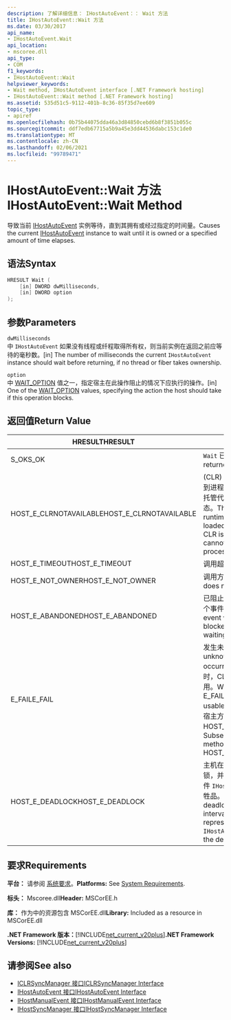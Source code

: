 ```yaml
---
description: 了解详细信息： IHostAutoEvent：： Wait 方法
title: IHostAutoEvent::Wait 方法
ms.date: 03/30/2017
api_name:
- IHostAutoEvent.Wait
api_location:
- mscoree.dll
api_type:
- COM
f1_keywords:
- IHostAutoEvent::Wait
helpviewer_keywords:
- Wait method, IHostAutoEvent interface [.NET Framework hosting]
- IHostAutoEvent::Wait method [.NET Framework hosting]
ms.assetid: 535d51c5-9112-401b-8c36-85f35d7ee609
topic_type:
- apiref
ms.openlocfilehash: 0b75b44075dda46a3d84850cebd6b8f3851b055c
ms.sourcegitcommit: ddf7edb67715a5b9a45e3dd44536dabc153c1de0
ms.translationtype: MT
ms.contentlocale: zh-CN
ms.lasthandoff: 02/06/2021
ms.locfileid: "99789471"
---
```

# <a name="ihostautoeventwait-method"></a><span data-ttu-id="050ec-103">IHostAutoEvent::Wait 方法</span><span class="sxs-lookup"><span data-stu-id="050ec-103">IHostAutoEvent::Wait Method</span></span>

<span data-ttu-id="050ec-104">导致当前 [IHostAutoEvent](ihostautoevent-interface.md) 实例等待，直到其拥有或经过指定的时间量。</span><span class="sxs-lookup"><span data-stu-id="050ec-104">Causes the current [IHostAutoEvent](ihostautoevent-interface.md) instance to wait until it is owned or a specified amount of time elapses.</span></span>  
  
## <a name="syntax"></a><span data-ttu-id="050ec-105">语法</span><span class="sxs-lookup"><span data-stu-id="050ec-105">Syntax</span></span>  
  
```cpp  
HRESULT Wait (  
    [in] DWORD dwMilliseconds,  
    [in] DWORD option  
);  
```  
  
## <a name="parameters"></a><span data-ttu-id="050ec-106">参数</span><span class="sxs-lookup"><span data-stu-id="050ec-106">Parameters</span></span>  

 `dwMilliseconds`  
 <span data-ttu-id="050ec-107">中 `IHostAutoEvent` 如果没有线程或纤程取得所有权，则当前实例在返回之前应等待的毫秒数。</span><span class="sxs-lookup"><span data-stu-id="050ec-107">[in] The number of milliseconds the current `IHostAutoEvent` instance should wait before returning, if no thread or fiber takes ownership.</span></span>  
  
 `option`  
 <span data-ttu-id="050ec-108">中 [WAIT_OPTION](wait-option-enumeration.md) 值之一，指定宿主在此操作阻止的情况下应执行的操作。</span><span class="sxs-lookup"><span data-stu-id="050ec-108">[in] One of the [WAIT_OPTION](wait-option-enumeration.md) values, specifying the action the host should take if this operation blocks.</span></span>  
  
## <a name="return-value"></a><span data-ttu-id="050ec-109">返回值</span><span class="sxs-lookup"><span data-stu-id="050ec-109">Return Value</span></span>  
  
|<span data-ttu-id="050ec-110">HRESULT</span><span class="sxs-lookup"><span data-stu-id="050ec-110">HRESULT</span></span>|<span data-ttu-id="050ec-111">说明</span><span class="sxs-lookup"><span data-stu-id="050ec-111">Description</span></span>|  
|-------------|-----------------|  
|<span data-ttu-id="050ec-112">S_OK</span><span class="sxs-lookup"><span data-stu-id="050ec-112">S_OK</span></span>|<span data-ttu-id="050ec-113">`Wait` 已成功返回。</span><span class="sxs-lookup"><span data-stu-id="050ec-113">`Wait` returned successfully.</span></span>|  
|<span data-ttu-id="050ec-114">HOST_E_CLRNOTAVAILABLE</span><span class="sxs-lookup"><span data-stu-id="050ec-114">HOST_E_CLRNOTAVAILABLE</span></span>|<span data-ttu-id="050ec-115"> (CLR) 的公共语言运行时未加载到进程中，或 CLR 处于无法运行托管代码或成功处理调用的状态。</span><span class="sxs-lookup"><span data-stu-id="050ec-115">The common language runtime (CLR) has not been loaded into a process, or the CLR is in a state in which it cannot run managed code or process the call successfully.</span></span>|  
|<span data-ttu-id="050ec-116">HOST_E_TIMEOUT</span><span class="sxs-lookup"><span data-stu-id="050ec-116">HOST_E_TIMEOUT</span></span>|<span data-ttu-id="050ec-117">调用超时。</span><span class="sxs-lookup"><span data-stu-id="050ec-117">The call timed out.</span></span>|  
|<span data-ttu-id="050ec-118">HOST_E_NOT_OWNER</span><span class="sxs-lookup"><span data-stu-id="050ec-118">HOST_E_NOT_OWNER</span></span>|<span data-ttu-id="050ec-119">调用方不拥有该锁。</span><span class="sxs-lookup"><span data-stu-id="050ec-119">The caller does not own the lock.</span></span>|  
|<span data-ttu-id="050ec-120">HOST_E_ABANDONED</span><span class="sxs-lookup"><span data-stu-id="050ec-120">HOST_E_ABANDONED</span></span>|<span data-ttu-id="050ec-121">已阻止的线程或纤程正在等待某个事件时，该事件被取消。</span><span class="sxs-lookup"><span data-stu-id="050ec-121">An event was canceled while a blocked thread or fiber was waiting on it.</span></span>|  
|<span data-ttu-id="050ec-122">E_FAIL</span><span class="sxs-lookup"><span data-stu-id="050ec-122">E_FAIL</span></span>|<span data-ttu-id="050ec-123">发生未知的灾难性故障。</span><span class="sxs-lookup"><span data-stu-id="050ec-123">An unknown catastrophic failure occurred.</span></span> <span data-ttu-id="050ec-124">当方法返回 E_FAIL 时，CLR 在该进程内将不再可用。</span><span class="sxs-lookup"><span data-stu-id="050ec-124">When a method returns E_FAIL, the CLR is no longer usable within the process.</span></span> <span data-ttu-id="050ec-125">对宿主方法的后续调用会返回 HOST_E_CLRNOTAVAILABLE。</span><span class="sxs-lookup"><span data-stu-id="050ec-125">Subsequent calls to hosting methods return HOST_E_CLRNOTAVAILABLE.</span></span>|  
|<span data-ttu-id="050ec-126">HOST_E_DEADLOCK</span><span class="sxs-lookup"><span data-stu-id="050ec-126">HOST_E_DEADLOCK</span></span>|<span data-ttu-id="050ec-127">主机在等待间隔期间检测到死锁，并选择由当前实例表示的事件 `IHostAutoEvent` 作为死锁牺牲品。</span><span class="sxs-lookup"><span data-stu-id="050ec-127">The host detected a deadlock during the wait interval, and chose the event represented by the current `IHostAutoEvent` instance as the deadlock victim.</span></span>|  
  
## <a name="requirements"></a><span data-ttu-id="050ec-128">要求</span><span class="sxs-lookup"><span data-stu-id="050ec-128">Requirements</span></span>  

 <span data-ttu-id="050ec-129">**平台：** 请参阅 [系统要求](../../get-started/system-requirements.md)。</span><span class="sxs-lookup"><span data-stu-id="050ec-129">**Platforms:** See [System Requirements](../../get-started/system-requirements.md).</span></span>  
  
 <span data-ttu-id="050ec-130">**标头：** Mscoree.dll</span><span class="sxs-lookup"><span data-stu-id="050ec-130">**Header:** MSCorEE.h</span></span>  
  
 <span data-ttu-id="050ec-131">**库：** 作为中的资源包含 MSCorEE.dll</span><span class="sxs-lookup"><span data-stu-id="050ec-131">**Library:** Included as a resource in MSCorEE.dll</span></span>  
  
 <span data-ttu-id="050ec-132">**.NET Framework 版本：**[!INCLUDE[net_current_v20plus](../../../../includes/net-current-v20plus-md.md)]</span><span class="sxs-lookup"><span data-stu-id="050ec-132">**.NET Framework Versions:** [!INCLUDE[net_current_v20plus](../../../../includes/net-current-v20plus-md.md)]</span></span>  
  
## <a name="see-also"></a><span data-ttu-id="050ec-133">请参阅</span><span class="sxs-lookup"><span data-stu-id="050ec-133">See also</span></span>

- [<span data-ttu-id="050ec-134">ICLRSyncManager 接口</span><span class="sxs-lookup"><span data-stu-id="050ec-134">ICLRSyncManager Interface</span></span>](iclrsyncmanager-interface.md)
- [<span data-ttu-id="050ec-135">IHostAutoEvent 接口</span><span class="sxs-lookup"><span data-stu-id="050ec-135">IHostAutoEvent Interface</span></span>](ihostautoevent-interface.md)
- [<span data-ttu-id="050ec-136">IHostManualEvent 接口</span><span class="sxs-lookup"><span data-stu-id="050ec-136">IHostManualEvent Interface</span></span>](ihostmanualevent-interface.md)
- [<span data-ttu-id="050ec-137">IHostSyncManager 接口</span><span class="sxs-lookup"><span data-stu-id="050ec-137">IHostSyncManager Interface</span></span>](ihostsyncmanager-interface.md)
